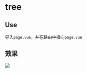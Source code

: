# tree
## Use
导入`page.vue`，并在路由中指向`page.vue`
## 效果
![](http://129.204.88.180/wp-content/uploads/2019/05/chr85-q1ci6.gif)
